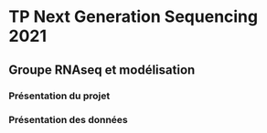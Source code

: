 # TP Next Generation Sequencing 2021
## Groupe RNAseq et modélisation

### Présentation du projet


### Présentation des données 
